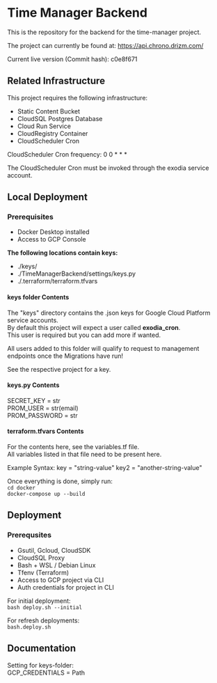 # Time Manager Backend

This is the repository for the backend
for the time-manager project.

The project can currently be found at:
https://api.chrono.drizm.com/

Current live version (Commit hash):
c0e8f671

## Related Infrastructure

This project requires the following
infrastructure:
- Static Content Bucket
- CloudSQL Postgres Database
- Cloud Run Service
- CloudRegistry Container
- CloudScheduler Cron

CloudScheduler Cron frequency:
0 0 * * *

The CloudScheduler Cron must be invoked
through the exodia service account.

## Local Deployment

### Prerequisites

- Docker Desktop installed
- Access to GCP Console

**The following locations contain keys:**
- ./keys/
- ./TimeManagerBackend/settings/keys.py
- ./.terraform/terraform.tfvars

#### keys folder Contents

The "keys" directory contains the .json
keys for Google Cloud Platform service
accounts.  
By default this project will expect a user
called **exodia_cron**.  
This user is required but you can add more
if wanted.  

All users added to this folder will
qualify to request to management
endpoints once the Migrations have run!  

See the respective project for a key.

#### keys.py Contents

SECRET_KEY = str  
PROM_USER = str(email)  
PROM_PASSWORD = str  

#### terraform.tfvars Contents

For the contents here, see the
variables.tf file.  
All variables listed in that file need to
be present here.

Example Syntax:
key = "string-value"
key2 = "another-string-value"

Once everything is done, simply run:  
``cd docker``  
``docker-compose up --build``

## Deployment

### Prerequsites

- Gsutil, Gcloud, CloudSDK
- CloudSQL Proxy
- Bash + WSL / Debian Linux
- Tfenv (Terraform)
- Access to GCP project via CLI
- Auth credentials for project in CLI

For initial deployment:  
``bash deploy.sh --initial``  

For refresh deployments:  
``bash.deploy.sh``

## Documentation

Setting for keys-folder:  
GCP_CREDENTIALS = Path

